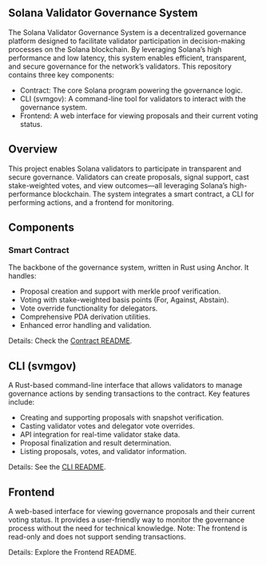 ## Solana Validator Governance System
The Solana Validator Governance System is a decentralized governance platform designed to facilitate validator participation in decision-making processes on the Solana blockchain. By leveraging Solana’s high performance and low latency, this system enables efficient, transparent, and secure governance for the network’s validators. This repository contains three key components:

 - Contract: The core Solana program powering the governance logic.
 - CLI (svmgov): A command-line tool for validators to interact with the governance system.
 - Frontend: A web interface for viewing proposals and their current voting status.

## Overview
This project enables Solana validators to participate in transparent and secure governance. Validators can create proposals, signal support, cast stake-weighted votes, and view outcomes—all leveraging Solana’s high-performance blockchain. The system integrates a smart contract, a CLI for performing actions, and a frontend for monitoring.

## Components
### Smart Contract
The backbone of the governance system, written in Rust using Anchor. It handles:

 - Proposal creation and support with merkle proof verification.
 - Voting with stake-weighted basis points (For, Against, Abstain).
 - Vote override functionality for delegators.
 - Comprehensive PDA derivation utilities.
 - Enhanced error handling and validation.

Details: Check the [Contract README](../main/contract/readme.md).

## CLI (svmgov)
A Rust-based command-line interface that allows validators to manage governance actions by sending transactions to the contract. Key features include:

 - Creating and supporting proposals with snapshot verification.
 - Casting validator votes and delegator vote overrides.
 - API integration for real-time validator stake data.
 - Proposal finalization and result determination.
 - Listing proposals, votes, and validator information.

Details: See the [CLI README](../main/svmgov/readme.md).

## Frontend
A web-based interface for viewing governance proposals and their current voting status. It provides a user-friendly way to monitor the governance process without the need for technical knowledge. Note: The frontend is read-only and does not support sending transactions.

Details: Explore the Frontend README.